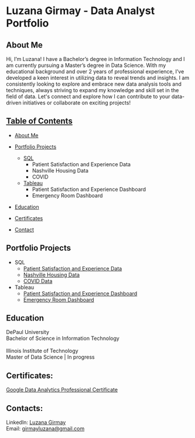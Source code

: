 # Luzana Girmay - Data Analyst Portfolio

  
## About Me
Hi, I’m Luzana! I have a Bachelor’s degree in Information Technology and I am currently pursuing a Master’s degree in Data Science. With my educational background and over 2 years of professional experience, I’ve developed a keen interest in utilizing data to reveal trends and insights. I am consistently looking to explore and embrace new data analysis tools and techniques, always striving to expand my knowledge and skill set in the field of data. Let's connect and explore how I can contribute to your data-driven initiatives or collaborate on exciting projects!

## [Table of Contents](https://github.com/girmayluzana/Data-Analysis-Portfolio?tab=readme-ov-file#table-of-contents)

* [About Me](https://github.com/girmayluzana/Data-Analysis-Portfolio?tab=readme-ov-file#about-me)
* [Portfolio Projects](https://github.com/girmayluzana/Data-Analysis-Portfolio?tab=readme-ov-file#portfolio-projects)
    * [SQL](https://github.com/girmayluzana/Projects)
        * Patient Satisfaction and Experience Data
        * Nashville Housing Data
        * COVID
    * [Tableau](https://public.tableau.com/app/profile/luzana.girmay/vizzes)
        * Patient Satisfaction and Experience Dashboard
        * Emergency Room Dashboard
* [Education](https://github.com/girmayluzana/Data-Analysis-Portfolio?tab=readme-ov-file#education)
  
* [Certificates](https://github.com/girmayluzana/Data-Analysis-Portfolio?tab=readme-ov-file#certificates)
* [Contact](https://github.com/girmayluzana/Data-Analysis-Portfolio?tab=readme-ov-file#contacts)


## Portfolio Projects
* SQL
  * [Patient Satisfaction and Experience Data](https://github.com/girmayluzana/Projects/blob/main/HCAHPS_data_cleaning.sql)
  * [Nashville Housing Data](https://github.com/girmayluzana/Projects/blob/main/nashville_housing_data_cleaning.sql)
  * [COVID Data](https://github.com/girmayluzana/Projects/blob/main/CovidProjectScript.sql)
* Tableau
    * [Patient Satisfaction and Experience Dashboard](https://public.tableau.com/app/profile/luzana.girmay/viz/HCAHPSPatientSatisfactionDashboard_17199044392750/HCAHPSDashboard)
    * [Emergency Room Dashboard](https://public.tableau.com/app/profile/luzana.girmay/viz/EmergencyRoomVisits_17200967859780/EmergencyRoomVisits)

## Education
DePaul University<br>
Bachelor of Science in Information Technology<br><br>
Illinois Institute of Technology<br>
Master of Data Science | In progress

## Certificates:
[Google Data Analytics Professional Certificate](https://www.coursera.org/account/accomplishments/specialization/CY9U9V2JCFEP)

## Contacts:
LinkedIn: [Luzana Girmay](https://www.linkedin.com/in/girmay-luzana/) <br>
Email: girmayluzana@gmail.com

